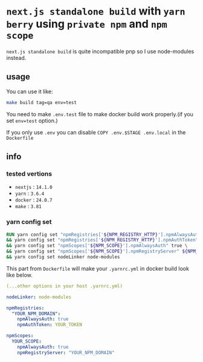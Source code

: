 # `next.js standalone build` with `yarn berry` using `private npm` and `npm scope`

`next.js standalone build` is quite incompatible pnp so I use node-modules instead.

## usage

You can use it like:

```bash
make build tag=qa env=test
```

You need to make `.env.test` file to make docker build work properly.(if you set `env=test` option.)

If you only use `.env` you can disable `COPY .env.$STAGE .env.local` in the `Dockerfile`

## info

### tested vertions

- `nextjs` : `14.1.0`
- `yarn` : `3.6.4`
- `docker` : `24.0.7`
- `make` : `3.81`

### yarn config set

```dockerfile
RUN yarn config set "npmRegistries['${NPM_REGISTRY_HTTP}'].npmAlwaysAuth" true \
&& yarn config set "npmRegistries['${NPM_REGISTRY_HTTP}'].npmAuthToken" ${NPM_TOKEN} \
&& yarn config set "npmScopes['${NPM_SCOPE}'].npmAlwaysAuth" true \
&& yarn config set "npmScopes['${NPM_SCOPE}'].npmRegistryServer" ${NPM_REGISTRY_HTTP} \
&& yarn config set nodeLinker node-modules
```

This part from `Dockerfile` will make your `.yarnrc.yml` in docker build look like below.

```yaml
(...other options in your host .yarnrc.yml)

nodeLinker: node-modules

npmRegistries:
  "YOUR_NPM_DOMAIN":
    npmAlwaysAuth: true
    npmAuthToken: YOUR_TOKEN

npmScopes:
  YOUR_SCOPE:
    npmAlwaysAuth: true
    npmRegistryServer: "YOUR_NPM_DOMAIN"
```
